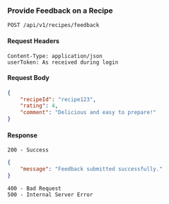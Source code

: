 ### Provide Feedback on a Recipe

```
POST /api/v1/recipes/feedback
```

#### Request Headers

```
Content-Type: application/json
userToken: As received during login
```

#### Request Body

```json
{
    "recipeId": "recipe123",
    "rating": 4,
    "comment": "Delicious and easy to prepare!"
}
```

#### Response

```
200 - Success
```
```json
{
    "message": "Feedback submitted successfully."
}
```
```
400 - Bad Request
500 - Internal Server Error
